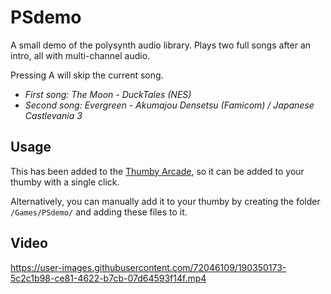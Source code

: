 # PSdemo
A small demo of the polysynth audio library. Plays two full songs after an intro, all with multi-channel audio.

Pressing A will skip the current song.

* *First song: The Moon - DuckTales (NES)*
* *Second song: Evergreen - Akumajou Densetsu (Famicom) / Japanese Castlevania 3*

## Usage
This has been added to the [Thumby Arcade](https://arcade.thumby.us/), so it can be added to your thumby with a single click.

Alternatively, you can manually add it to your thumby by creating the folder `/Games/PSdemo/` and adding these files to it.

## Video


https://user-images.githubusercontent.com/72046109/190350173-5c2c1b98-ce81-4622-b7cb-07d64593f14f.mp4


